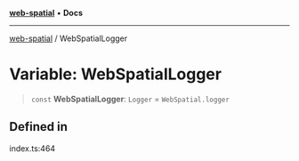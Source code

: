 [**web-spatial**](../README.md) • **Docs**

***

[web-spatial](../globals.md) / WebSpatialLogger

# Variable: WebSpatialLogger

> `const` **WebSpatialLogger**: `Logger` = `WebSpatial.logger`

## Defined in

index.ts:464
